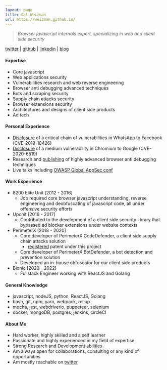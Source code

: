 ```yaml
---
layout: page
title: Gal Weizman
url: https://weizman.github.io/
---
```


> *Browser javascript internals expert, specializing in web and client side security*

<p class="message">
   <a href="https://twitter.com/WeizmanGal">twitter</a> |
   <a href="https://github.com/weizman/">github</a> |
   <a href="https://www.linkedin.com/in/weizmangal/">linkedin</a> |
   <a href="https://weizman.github.io/">blog</a>
</p>

#### Expertise

* Core javascript
* Web applications security
* Vulnerabilities research and web reverse engineering
* Browser anti debugging advanced techniques
* Bots and scraping security
* Supply chain attacks security
* Browser extensions security
* Architectures and designs of client side products
* Ad tech

#### Personal Experience

* [Disclosure](https://weizman.github.io/page-whatsapp-vuln/) of a critical chain of vulnerabilities in WhatsApp to Facebook (CVE-2019-18426)
* [Disclosure](https://weizman.github.io//page-csp-vuln/) of a medium vulnerability in Chromium to Google (CVE-2020-6519)
* Research and [publishing](https://github.com/weizman/awesome-javascript-anti-debugging) of highly advanced browser anti debugging techniques
* Live talks including [OWASP Global AppSec conf](https://www.youtube.com/watch?v=YAHze5bKmek)

#### Work Experience

* 8200 Elite Unit [2012 - 2016]
    * Job required core browser javascript understanding, reverse engineering and deobfuscating of javascript code, all 
        under offensive security efforts 
* Uponit [2016 - 2017]
    * Contributed to the development of a client side security library that bypassed ad blocker extensions under website contexts
* PerimeterX [2018 - 2020]
    * Core developer of PerimeterX CodeDefender, a client side supply chain attacks solution
        * [registered](https://patents.justia.com/patent/20210064685) patent under this project
    * Core developer of PerimeterX BotDefender, a bot detection and prevention solution
    * Developed an in-house obfuscator for our client side products
* Bionic [2020 - 2022]
    * Fullstack Engineer working with ReactJS and Golang

#### General Knowledge

* javascript, nodeJS, python, ReactJS, Golang
* bash, git, npm, yarn, webpack, rollup
* mocha, jest, webdriverio, puppeteer, selenium
* docker, mongoDB, postgres, jenkins, circleCI

#### About Me

* Hard worker, highly skilled and a self learner
* Passionate and highly experienced in my field of expertise
* Strong Research and Development abilities
* Am always open for collaborations, consulting or any kind of opportunities
* Am mostly reachable on [twitter](https://twitter.com/WeizmanGal)
